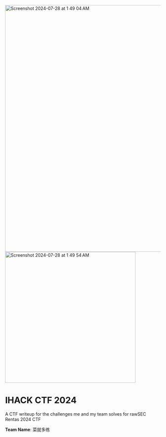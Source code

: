<img width="795" alt="Screenshot 2024-07-28 at 1 49 04 AM" src="https://github.com/user-attachments/assets/72531455-cb29-4691-8db7-fb3bb3f28b54">
<img width="422" alt="Screenshot 2024-07-28 at 1 49 54 AM" src="https://github.com/user-attachments/assets/4de78095-28e0-45e4-8d4f-b7b5d7a8cdf4">

# IHACK CTF 2024
A CTF writeup for the challenges me and my team solves for rawSEC Rentas 2024 CTF  

**Team Name**: 菜就多练 

